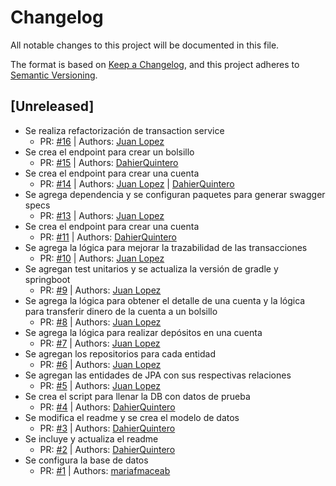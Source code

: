 # Changelog

All notable changes to this project will be documented in this file.

The format is based on [Keep a Changelog](https://keepachangelog.com/en/1.0.0/),
and this project adheres to [Semantic Versioning](https://semver.org/spec/v2.0.0.html).

## [Unreleased]
- Se realiza refactorización de transaction service
  - PR: [#16](https://github.com/lopez-org/bank/pulls/16) | Authors: [Juan Lopez](https://github.com/JuanLopezMELI)
- Se crea el endpoint para crear un bolsillo
  - PR: [#15](https://github.com/lopez-org/bank/pulls/15) | Authors: [DahierQuintero](https://github.com/DahierQuintero)
- Se crea el endpoint para crear una cuenta
  - PR: [#14](https://github.com/lopez-org/bank/pulls/14) | Authors: [Juan Lopez](https://github.com/JuanLopezMELI) | [DahierQuintero](https://github.com/DahierQuintero)
- Se agrega dependencia y se configuran paquetes para generar swagger specs
  - PR: [#13](https://github.com/lopez-org/bank/pull/13) | Authors: [Juan Lopez](https://github.com/JuanLopezMELI)
- Se crea el endpoint para crear una cuenta
  - PR: [#11](https://github.com/lopez-org/bank/pulls/11) | Authors: [DahierQuintero](https://github.com/DahierQuintero)
- Se agrega la lógica para mejorar la trazabilidad de las transacciones
  - PR: [#10](https://github.com/lopez-org/bank/pull/10) | Authors: [Juan Lopez](https://github.com/JuanLopezMELI)
- Se agregan test unitarios y se actualiza la versión de gradle y springboot
  - PR: [#9](https://github.com/lopez-org/bank/pull/9) | Authors: [Juan Lopez](https://github.com/JuanLopezMELI)
- Se agrega la lógica para obtener el detalle de una cuenta y la lógica para transferir dinero de la cuenta a un bolsillo
  - PR: [#8](https://github.com/lopez-org/bank/pull/8) | Authors: [Juan Lopez](https://github.com/JuanLopezMELI)
- Se agrega la lógica para realizar depósitos en una cuenta
  - PR: [#7](https://github.com/lopez-org/bank/pull/7) | Authors: [Juan Lopez](https://github.com/JuanLopezMELI)
- Se agregan los repositorios para cada entidad
  - PR: [#6](https://github.com/lopez-org/bank/pull/6) | Authors: [Juan Lopez](https://github.com/JuanLopezMELI)
- Se agregan las entidades de JPA con sus respectivas relaciones
  - PR: [#5](https://github.com/lopez-org/bank/pull/5) | Authors: [Juan Lopez](https://github.com/JuanLopezMELI)
- Se crea el script para llenar la DB con datos de prueba
  - PR: [#4](https://github.com/lopez-org/bank/pulls/4) | Authors: [DahierQuintero](https://github.com/DahierQuintero)
- Se modifica el readme y se crea el modelo de datos
  - PR: [#3](https://github.com/lopez-org/bank/pulls/3) | Authors: [DahierQuintero](https://github.com/DahierQuintero)
- Se incluye y actualiza el readme
  - PR: [#2](https://github.com/lopez-org/bank/pulls/2) | Authors: [DahierQuintero](https://github.com/DahierQuintero)
- Se configura la base de datos
  - PR: [#1](https://github.com/lopez-org/bank/pulls/1) | Authors: [mariafmaceab](https://github.com/mariafmaceab)